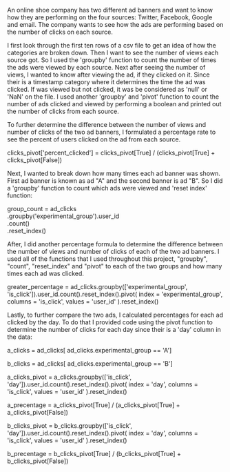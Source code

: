 An online shoe company has two different ad banners and want to know how they are performing on the four sources: Twitter, Facebook, Google and email.  The company wants to see how the ads are performing based on the number of clicks on each source.

I first look through the first ten rows of a csv file to get an idea of how the categories are broken down.  Then I want to see the number of views each source got.  So I used the 'groupby' function to count the number of times the ads were viewed by each source.  Next after seeing the number of views, I wanted to know after viewing the ad, if they clicked on it. Since their is a timestamp category where it determines the time the ad was clicked.  If was viewed but not clicked, it was be considered as 'null' or 'NaN' on the file. I used another 'groupby' and 'pivot' function to count the number of ads clicked and viewed by performing a boolean and printed out the number of clicks from each source.

To further determine the difference between the number of views and number of clicks of the two ad banners, I formulated a percentage rate to see the percent of users clicked on the ad from each source.

clicks_pivot['percent_clicked'] = clicks_pivot[True] / (clicks_pivot[True] + clicks_pivot[False])


Next, I wanted to break down how many times each ad banner was shown.  First ad banner is known as ad "A" and the second banner is ad "B".  So I did a 'groupby' function to count which ads were viewed and 'reset index' function:

group_count = ad_clicks\
  	.groupby('experimental_group').user_id\
       .count()\
       .reset_index()
       
After, I did another percentage formula to determine the difference between the number of views and number of clicks of each of the two ad banners.  I used all of the functions that I used throughout this project, "groupby", "count", "reset_index" and "pivot" to each of the two groups and how many times each ad was clicked.

greater_percentage = ad_clicks.groupby(['experimental_group', 'is_click']).user_id.count().reset_index().pivot(
		index = 'experimental_group',
		columns = 'is_click',
		values = 'user_id'
).reset_index()

Lastly, to further compare the two ads, I calculated percentages for each ad clicked by the day.  To do that I provided code using the pivot function to determine the number of clicks for each day since their is a 'day' column in the data:

a_clicks = ad_clicks[
   ad_clicks.experimental_group
   == 'A']

b_clicks = ad_clicks[
   ad_clicks.experimental_group
   == 'B']

a_clicks_pivot = a_clicks.groupby(['is_click', 'day']).user_id.count().reset_index().pivot(
		index = 'day',
		columns = 'is_click',
		values = 'user_id'
).reset_index()

a_precentage = a_clicks_pivot[True] / (a_clicks_pivot[True] + a_clicks_pivot[False])


b_clicks_pivot = b_clicks.groupby(['is_click', 'day']).user_id.count().reset_index().pivot(
		index = 'day',
		columns = 'is_click',
		values = 'user_id'
).reset_index()

b_precentage = b_clicks_pivot[True] / (b_clicks_pivot[True] + b_clicks_pivot[False])







